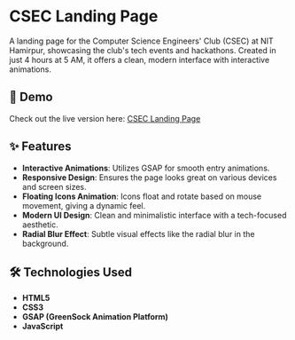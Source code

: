 # CSEC Landing Page

A landing page for the Computer Science Engineers' Club (CSEC) at NIT Hamirpur, showcasing the club's tech events and hackathons. Created in just 4 hours at 5 AM, it offers a clean, modern interface with interactive animations.

## 🚀 Demo

Check out the live version here: [CSEC Landing Page](https://anurag-s1ngh.github.io/CSEC-Landing-Page/)

## ✨ Features

- **Interactive Animations**: Utilizes GSAP for smooth entry animations.
- **Responsive Design**: Ensures the page looks great on various devices and screen sizes.
- **Floating Icons Animation**: Icons float and rotate based on mouse movement, giving a dynamic feel.
- **Modern UI Design**: Clean and minimalistic interface with a tech-focused aesthetic.
- **Radial Blur Effect**: Subtle visual effects like the radial blur in the background.

## 🛠️ Technologies Used

- **HTML5**
- **CSS3**
- **GSAP (GreenSock Animation Platform)**
- **JavaScript**
